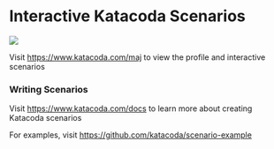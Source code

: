 # Interactive Katacoda Scenarios

[![](http://shields.katacoda.com/katacoda/maj/count.svg)](https://www.katacoda.com/maj "Get your profile on Katacoda.com")

Visit https://www.katacoda.com/maj to view the profile and interactive scenarios

### Writing Scenarios
Visit https://www.katacoda.com/docs to learn more about creating Katacoda scenarios

For examples, visit https://github.com/katacoda/scenario-example
